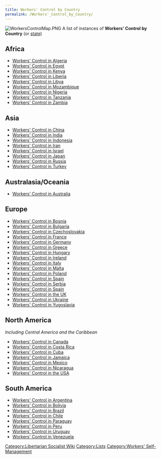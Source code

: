 ```yaml
---
title: Workers' Control by Country
permalink: /Workers'_Control_by_Country/
---
```


![](WorkersControlMap.PNG "WorkersControlMap.PNG") A list of instances
of **Workers' Control by Country** (or
[state](List_of_States.md "wikilink"))

## Africa

- [Workers' Control in Algeria](Workers'_Control_in_Algeria.md "wikilink")
- [Workers' Control in Egypt](Workers'_Control_in_Egypt.md "wikilink")
- [Workers' Control in Kenya](Workers'_Control_in_Kenya.md "wikilink")
- [Workers' Control in Liberia](Workers'_Control_in_Liberia.md "wikilink")
- [Workers' Control in Libya](Workers'_Control_in_Libya.md "wikilink")
- [Workers' Control in
  Mozambique](Workers'_Control_in_Mozambique.md "wikilink")
- [Workers' Control in Nigeria](Workers'_Control_in_Nigeria.md "wikilink")
- [Workers' Control in
  Tanzania](Workers'_Control_in_Tanzania.md "wikilink")
- [Workers' Control in Zambia](Workers'_Control_in_Zambia.md "wikilink")

## Asia

- [Workers' Control in China](Workers'_Control_in_China.md "wikilink")
- [Workers' Control in India](Workers'_Control_in_India.md "wikilink")
- [Workers' Control in
  Indonesia](Workers'_Control_in_Indonesia.md "wikilink")
- [Workers' Control in Iran](Workers'_Control_in_Iran.md "wikilink")
- [Workers' Control in Israel](Workers'_Control_in_Israel.md "wikilink")
- [Workers' Control in Japan](Workers'_Control_in_Japan.md "wikilink")
- [Workers' Control in Russia](Workers'_Control_in_Russia.md "wikilink")
- [Workers' Control in Turkey](Workers'_Control_in_Turkey.md "wikilink")

## Australasia/Oceania

- [Workers' Control in
  Australia](Workers'_Control_in_Australia.md "wikilink")

## Europe

- [Workers' Control in Bosnia](Workers'_Control_in_Bosnia.md "wikilink")
- [Workers' Control in
  Bulgaria](Workers'_Control_in_Bulgaria.md "wikilink")
- [Workers' Control in Czechoslovakia](Prague_Spring.md "wikilink")
- [Workers' Control in France](Workers'_Control_in_France.md "wikilink")
- [Workers' Control in Germany](Workers'_Control_in_Germany.md "wikilink")
- [Workers' Control in Greece](Workers'_Control_in_Greece.md "wikilink")
- [Workers' Control in Hungary](Workers'_Control_in_Hungary.md "wikilink")
- [Workers' Control in Ireland](Workers'_Control_in_Ireland.md "wikilink")
- [Workers' Control in Italy](Workers'_Control_in_Italy.md "wikilink")
- [Workers' Control in Malta](Workers'_Control_in_Malta.md "wikilink")
- [Workers' Control in Poland](Workers'_Control_in_Poland.md "wikilink")
- [Workers' Control in Spain](Workers'_Control_in_Spain.md "wikilink")
- [Workers' Control in Serbia](Workers'_Control_in_Serbia.md "wikilink")
- [Workers' Control in Spain](Workers'_Control_in_Spain.md "wikilink")
- [Workers' Control in the UK](Workers'_Control_in_the_UK.md "wikilink")
- [Workers' Control in Ukraine](Free_Territory_of_Ukraine.md "wikilink")
- [Workers' Control in
  Yugoslavia](Workers'_Control_in_Yugoslavia.md "wikilink")

## North America

*Including Central America and the Caribbean*

- [Workers' Control in Canada](Workers'_Control_in_Canada.md "wikilink")
- [Workers' Control in Costa
  Rica](Workers'_Control_in_Costa_Rica.md "wikilink")
- [Workers' Control in Cuba](Workers'_Control_in_Cuba.md "wikilink")
- [Workers' Control in Jamaica](Workers'_Control_in_Jamaica.md "wikilink")
- [Workers' Control in Mexico](Workers'_Control_in_Mexico.md "wikilink")
- [Workers' Control in
  Nicaragua](Workers'_Control_in_Nicaragua.md "wikilink")
- [Workers' Control in the USA](Workers'_Control_in_the_USA.md "wikilink")

## South America

- [Workers' Control in
  Argentina](Workers'_Control_in_Argentina.md "wikilink")
- [Workers' Control in Bolivia](Workers'_Control_in_Bolivia.md "wikilink")
- [Workers' Control in Brazil](Workers'_Control_in_Brazil.md "wikilink")
- [Workers' Control in Chile](Workers'_Control_in_Chile.md "wikilink")
- [Workers' Control in
  Paraguay](Workers'_Control_in_Paraguay.md "wikilink")
- [Workers' Control in Peru](Workers'_Control_in_Peru.md "wikilink")
- [Workers' Control in Uruguay](Workers'_Control_in_Uruguay.md "wikilink")
- [Workers' Control in
  Venezuela](Workers'_Control_in_Venezuela.md "wikilink")

[Category:Libertarian Socialist
Wiki](Category:Libertarian_Socialist_Wiki.md "wikilink")
[Category:Lists](Category:Lists.md "wikilink") [Category:Workers'
Self-Management](Category:Workers'_Self-Management.md "wikilink")